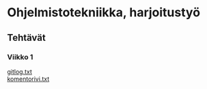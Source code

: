 # Ohjelmistotekniikka, harjoitustyö

## Tehtävät

### Viikko 1

[gitlog.txt](https://github.com/saanap17/ot-harjoitustyo/blob/master/laskarit/viikko1/gitlog.txt)  
[komentorivi.txt](https://github.com/saanap17/ot-harjoitustyo/blob/master/laskarit/viikko1/komentorivi.txt)
